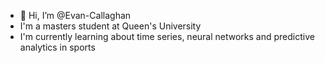 - 👋 Hi, I’m @Evan-Callaghan 
- I'm a masters student at Queen's University
- I'm currently learning about time series, neural networks and predictive analytics in sports
